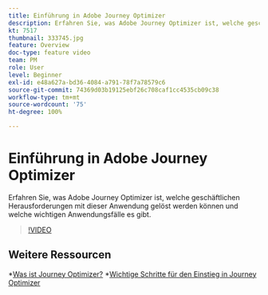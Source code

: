 ```yaml
---
title: Einführung in Adobe Journey Optimizer
description: Erfahren Sie, was Adobe Journey Optimizer ist, welche geschäftlichen Herausforderungen mit dieser Anwendung gelöst werden können und welche wichtigen Anwendungsfälle es gibt.
kt: 7517
thumbnail: 333745.jpg
feature: Overview
doc-type: feature video
team: PM
role: User
level: Beginner
exl-id: e48a627a-bd36-4084-a791-78f7a78579c6
source-git-commit: 74369d03b19125ebf26c708caf1cc4535cb09c38
workflow-type: tm+mt
source-wordcount: '75'
ht-degree: 100%

---
```


# Einführung in Adobe Journey Optimizer

Erfahren Sie, was Adobe Journey Optimizer ist, welche geschäftlichen Herausforderungen mit dieser Anwendung gelöst werden können und welche wichtigen Anwendungsfälle es gibt.

>[!VIDEO](https://video.tv.adobe.com/v/333745?quality=12)

## Weitere Ressourcen

*[Was ist Journey Optimizer?](https://experienceleague.adobe.com/docs/journey-optimizer/using/get-started/get-started.html?lang=de)
*[Wichtige Schritte für den Einstieg in Journey Optimizer](https://experienceleague.adobe.com/docs/journey-optimizer/using/get-started/quick-start.html?lang=de)

